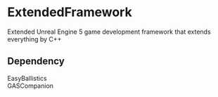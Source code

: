 # ExtendedFramework

Extended Unreal Engine 5 game development framework that extends everything by C++

## Dependency

EasyBallistics  
GASCompanion
